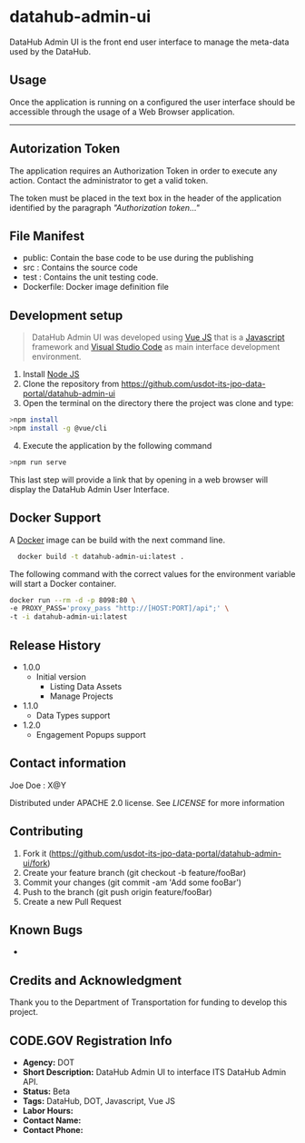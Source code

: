 # datahub-admin-ui

DataHub Admin UI is the front end user interface to manage the meta-data used by the DataHub.

## Usage
Once the application is running on a configured the user interface should be accessible through the usage of a Web Browser application. 

---
## Autorization Token
The application requires an Authorization Token in order to execute any action. Contact the administrator to get a valid token.

The token must be placed in the text box in the header of the application identified by the paragraph *"Authorization token..."*

## File Manifest
* public: Contain the base code to be use during the publishing
* src : Contains the source code
* test : Contains the unit testing code.
* Dockerfile: Docker image definition file


## Development setup
> DataHub Admin UI was developed using [Vue JS](https://vuejs.org/) that is a [Javascript](https://developer.mozilla.org/en-US/docs/Web/JavaScript) framework and [Visual Studio Code](https://code.visualstudio.com/) as main interface development environment. 

1. Install [Node JS](https://nodejs.org/en/)
2. Clone the repository from https://github.com/usdot-its-jpo-data-portal/datahub-admin-ui
3. Open the terminal on the directory there the project was clone and type:
```bash
>npm install
>npm install -g @vue/cli
```
4. Execute the application by the following command
```bash
>npm run serve
```
This last step will provide a link that by opening in a web browser will display the DataHub Admin User Interface.

## Docker Support
A [Docker](https://www.docker.com/) image can be build with the next command line.
```bash
  docker build -t datahub-admin-ui:latest .
```

The following command with the correct values for the environment variable will start a Docker container.
```bash
docker run --rm -d -p 8098:80 \
-e PROXY_PASS='proxy_pass "http://[HOST:PORT]/api";' \
-t -i datahub-admin-ui:latest
```

## Release History
* 1.0.0
  * Initial version
    * Listing Data Assets
    * Manage Projects
* 1.1.0
  * Data Types support
* 1.2.0
  * Engagement Popups support


## Contact information
Joe Doe : X@Y

Distributed under APACHE 2.0 license. See *LICENSE* for more information

## Contributing
1. Fork it (https://github.com/usdot-its-jpo-data-portal/datahub-admin-ui/fork)
2. Create your feature branch (git checkout -b feature/fooBar)
3. Commit your changes (git commit -am 'Add some fooBar')
4. Push to the branch (git push origin feature/fooBar)
5. Create a new Pull Request

## Known Bugs
*

## Credits and Acknowledgment
Thank you to the Department of Transportation for funding to develop this project.

## CODE.GOV Registration Info
* __Agency:__ DOT
* __Short Description:__ DataHub Admin UI to interface ITS DataHub Admin API.
* __Status:__ Beta
* __Tags:__ DataHub, DOT, Javascript, Vue JS
* __Labor Hours:__
* __Contact Name:__
* __Contact Phone:__
